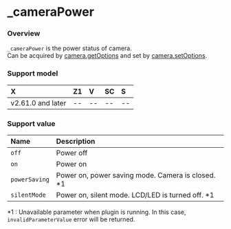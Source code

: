 # \_cameraPower

### Overview

`_cameraPower` is the power status of camera.  
Can be acquired by [camera.getOptions](../commands/camera.get_options.md) and set by [camera.setOptions](../commands/camera.set_options.md).

### Support model

| X | Z1 | V | SC | S |
|:--|:--|:--|:--|:--|
| v2.61.0 and later | -- | -- | -- | -- |

### Support value

| Name | Description |
|:--|:--|
| `off` | Power off |
| `on`  | Power on  |
| `powerSaving` | Power on, power saving mode. Camera is closed. \*1 |
| `silentMode`  | Power on, silent mode. LCD/LED is turned off. \*1  |

\*1 : Unavailable parameter when plugin is running. In this case, `invalidParameterValue` error will be returned.  

